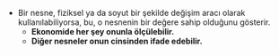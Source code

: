 - Bir nesne, fiziksel ya da soyut bir şekilde değişim aracı olarak kullanılabiliyorsa, bu, o nesnenin bir değere sahip olduğunu gösterir.
	- **Ekonomide her şey onunla ölçülebilir.**
	- **Diğer nesneler onun cinsinden ifade edebilir.**